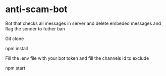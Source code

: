 # anti-scam-bot
Bot that checks all messages in server and delete embeded messages and flag the sender to futher ban

Git clone

npm install

Fill the .env file with your bot token and fill the channels id to exclude

npm start
